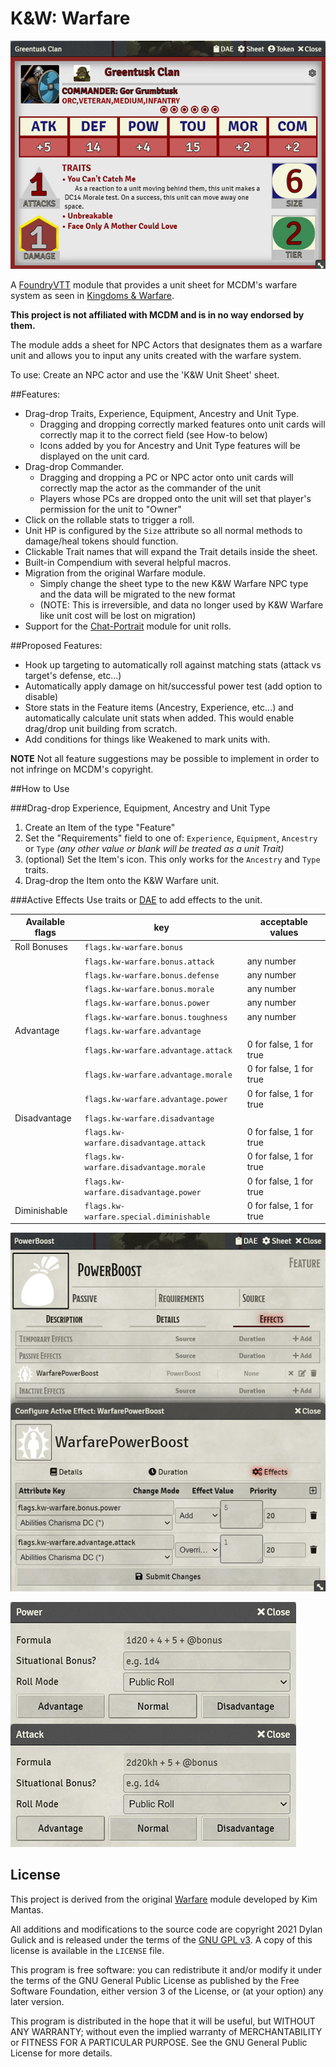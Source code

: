 # K&W: Warfare

![K&W Unit Example](./unitexample.png)

A [FoundryVTT](https://foundryvtt.com/) module that provides a unit sheet for MCDM's warfare system as seen in [Kingdoms & Warfare](https://shop.mcdmproductions.com/products/kingdoms-and-warfare-book).

**This project is not affiliated with MCDM and is in no way endorsed by them.**

The module adds a sheet for NPC Actors that designates them as a warfare unit and allows you to input any units created with the warfare system.

To use: Create an NPC actor and use the 'K&W Unit Sheet' sheet.

##Features:
* Drag-drop Traits, Experience, Equipment, Ancestry and Unit Type.
  * Dragging and dropping correctly marked features onto unit cards will correctly map it to the correct field (see How-to below)
  * Icons added by you for Ancestry and Unit Type features will be displayed on the unit card.
* Drag-drop Commander.
  * Dragging and dropping a PC or NPC actor onto unit cards will correctly map the actor as the commander of the unit
  * Players whose PCs are dropped onto the unit will set that player's permission for the unit to "Owner"
* Click on the rollable stats to trigger a roll.
* Unit HP is configured by the `Size` attribute so all normal methods to damage/heal tokens should function.
* Clickable Trait names that will expand the Trait details inside the sheet.
* Built-in Compendium with several helpful macros.
* Migration from the original Warfare module.
  * Simply change the sheet type to the new K&W Warfare NPC type and the data will be migrated to the new format
  * (NOTE: This is irreversible, and data no longer used by K&W Warfare like unit cost will be lost on migration)
* Support for the [Chat-Portrait](https://foundryvtt.com/packages/chat-portrait/) module for unit rolls.

##Proposed Features:
* Hook up targeting to automatically roll against matching stats (attack vs target's defense, etc...)
* Automatically apply damage on hit/successful power test (add option to disable)
* Store stats in the Feature items (Ancestry, Experience, etc...) and automatically calculate unit stats when added. This would enable drag/drop unit building from scratch.
* Add conditions for things like Weakened to mark units with.

**NOTE** Not all feature suggestions may be possible to implement in order to not infringe on MCDM's copyright.


##How to Use

###Drag-drop Experience, Equipment, Ancestry and Unit Type

1. Create an Item of the type "Feature"
2. Set the "Requirements" field to one of: `Experience`, `Equipment`, `Ancestry` or `Type`
*(any other value or blank will be treated as a unit Trait)*
3. (optional) Set the Item's icon. This only works for the `Ancestry` and `Type` traits.
4. Drag-drop the Item onto the K&W Warfare unit.

###Active Effects
Use traits or [DAE](https://foundryvtt.com/packages/dae) to add effects to the unit.

|Available flags|key|acceptable values|
|---|---|---|
|Roll Bonuses|`flags.kw-warfare.bonus`||
| |`flags.kw-warfare.bonus.attack`|any number|
| |`flags.kw-warfare.bonus.defense`|any number|
| |`flags.kw-warfare.bonus.morale`|any number|
| |`flags.kw-warfare.bonus.power`|any number|
| |`flags.kw-warfare.bonus.toughness`|any number|
|Advantage|`flags.kw-warfare.advantage`||
| |`flags.kw-warfare.advantage.attack`|0 for false, 1 for true|
| |`flags.kw-warfare.advantage.morale`|0 for false, 1 for true|
| |`flags.kw-warfare.advantage.power`|0 for false, 1 for true|
|Disadvantage|`flags.kw-warfare.disadvantage`||
| |`flags.kw-warfare.disadvantage.attack`|0 for false, 1 for true|
| |`flags.kw-warfare.disadvantage.morale`|0 for false, 1 for true|
| |`flags.kw-warfare.disadvantage.power`|0 for false, 1 for true|
|Diminishable|`flags.kw-warfare.special.diminishable`|0 for false, 1 for true|


![Active Effects Example providing +5 to Power rolls and Advantage on Attack rolls](./activeeffectexample.png)

![Active Effects Results Example showing the +5 to Power rolls and Advantage on Attack rolls](./activeeffectresultexample.png)

## License

This project is derived from the original [Warfare](https://bitbucket.org/Fyorl/warfare/src) module developed by Kim Mantas.

All additions and modifications to the source code are copyright 2021 Dylan Gulick and is released under the terms of the [GNU GPL v3](https://www.gnu.org/licenses/gpl-3.0.en.html). A copy of this license is available in the `LICENSE` file.

This program is free software: you can redistribute it and/or modify it under the terms of the GNU General Public License as published by the Free Software Foundation, either version 3 of the License, or (at your option) any later version.

This program is distributed in the hope that it will be useful, but WITHOUT ANY WARRANTY; without even the implied warranty of MERCHANTABILITY or FITNESS FOR A PARTICULAR PURPOSE. See the GNU General Public License for more details.
